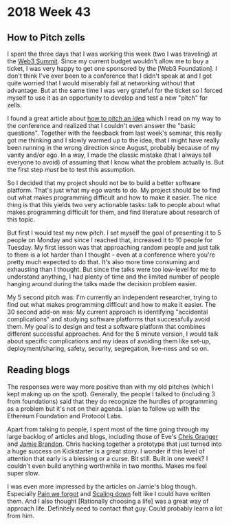 # 2018 Week 43

## How to Pitch zells

I spent the three days that I was working this week (two I was traveling) at the [Web3 Summit]. Since my current budget wouldn't allow me to buy a ticket, I was very happy to get one sponsored by the [Web3 Foundation]. I don't think I've ever been to a conference that I didn't speak at and I got quite worried that I would miserably fail at networking without that advantage. But at the same time I was very grateful for the ticket so I forced myself to use it as an opportunity to develop and test a new "pitch" for zells.

I found a great article about [how to pitch an idea] which I read on my way to the conference and realized that I couldn't even answer the "basic questions". Together with the feedback from last week's seminar, this really got me thinking and I slowly warmed up to the idea, that I might have really been running in the wrong direction since August, probably because of my vanity and/or ego. In a way, I made the classic mistake (that I always tell everyone to avoid) of assuming that I know what the problem actually is. But the first step *must* be to test this assumption.

So I decided that my project should not be to build a better software platform. That's just what my ego wants to do. My project should be to find out what makes programming difficult and how to make it easier. The nice thing is that this yields two very actionable tasks: talk to people about what makes programming difficult for them, and find literature about research of this topic.

But first I would test my new pitch. I set myself the goal of presenting it to 5 people on Monday and since I reached that, increased it to 10 people for Tuesday. My first lesson was that approaching random people and just talk to them is a lot harder than I thought - even at a conference where you're pretty much expected to do that. It's also more time consuming and exhausting than I thought. But since the talks were too low-level for me to understand anything, I had plenty of time and the limited number of people hanging around during the talks made the decision problem easier.

My 5 second pitch was: I'm currently an independent researcher, trying to find out what makes programming difficult and how to make it easier.
The 30 second add-on was: My current approach is identifying "accidental complications" and studying software platforms that successfully avoid them. My goal is to design and test a software platform that combines different successful approaches.
And for the 5 minute version, I would talk about specific complications and my ideas of avoiding them like set-up, deployment/sharing, safety, security, segregation, live-ness and so on.

[Web3 Summit]: https://web3summit.com/
[Web Foundation]: https://web3.foundation/
[how to pitch an idea]: http://scottberkun.com/essays/38-how-to-pitch-an-idea/

## Reading blogs

The responses were way more positive than with my old pitches (which I kept making up on the spot). Generally, the people I talked to (including 3 from foundations) said that they do recognize the hurdles of programming as a problem but it's not on their agenda. I plan to follow up with the Ethereum Foundation and Protocol Labs.

Apart from talking to people, I spent most of the time going through my large backlog of articles and blogs, including those of Eve's [Chris Granger] and [Jamie Brandon]. Chris hacking together a prototype that just turned into a huge success on Kickstarter is a great story. I wonder if this level of attention that early is a blessing or a curse. Bit still. Built in one week? I couldn't even build anything worthwhile in two months. Makes me feel super slow.

I was even more impressed by the articles on Jamie's blog though. Especially [Pain we forgot] and [Scaling down] felt like I could have written them. And I also thought [Rationally choosing a life] was a great way of approach life. Definitely need to contact that guy. Could probably learn a lot from him.

[Chris Granger]: http://www.chris-granger.com/
[Jamie Brandon]: http://scattered-thoughts.net/
[Pain we forgot]: http://scattered-thoughts.net/blog/2014/05/17/pain-we-forgot/
[Scaling down]: http://scattered-thoughts.net/blog/2015/02/09/scaling-down/
